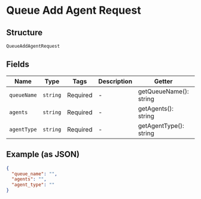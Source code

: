 
# Queue Add Agent Request

## Structure

`QueueAddAgentRequest`

## Fields

| Name | Type | Tags | Description | Getter | Setter |
|  --- | --- | --- | --- | --- | --- |
| `queueName` | `string` | Required | - | getQueueName(): string | setQueueName(string queueName): void |
| `agents` | `string` | Required | - | getAgents(): string | setAgents(string agents): void |
| `agentType` | `string` | Required | - | getAgentType(): string | setAgentType(string agentType): void |

## Example (as JSON)

```json
{
  "queue_name": "",
  "agents": "",
  "agent_type": ""
}
```

